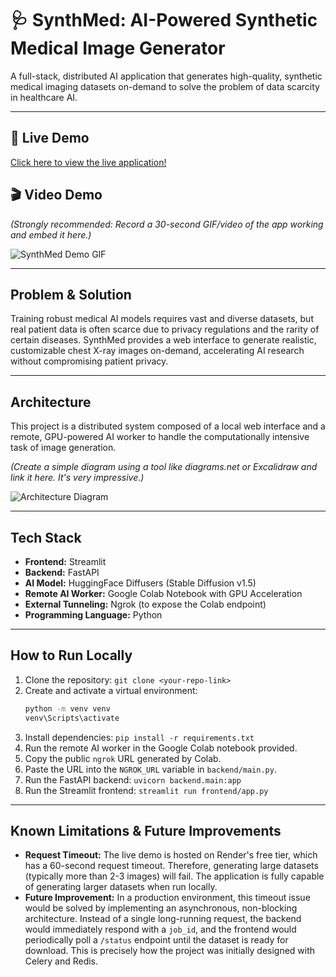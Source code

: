 # 🩺 SynthMed: AI-Powered Synthetic Medical Image Generator

A full-stack, distributed AI application that generates high-quality, synthetic medical imaging datasets on-demand to solve the problem of data scarcity in healthcare AI.

---

## 🚀 Live Demo
[Click here to view the live application!](https://synthmed-ai-data-generator-bcnr3ydyud2bhdysb2zlfq.streamlit.app/)

## 🎬 Video Demo
*(Strongly recommended: Record a 30-second GIF/video of the app working and embed it here.)*

![SynthMed Demo GIF](link_to_your_gif_goes_here.gif)

---

## Problem & Solution
Training robust medical AI models requires vast and diverse datasets, but real patient data is often scarce due to privacy regulations and the rarity of certain diseases. SynthMed provides a web interface to generate realistic, customizable chest X-ray images on-demand, accelerating AI research without compromising patient privacy.

---

## Architecture
This project is a distributed system composed of a local web interface and a remote, GPU-powered AI worker to handle the computationally intensive task of image generation.

*(Create a simple diagram using a tool like diagrams.net or Excalidraw and link it here. It's very impressive.)*

![Architecture Diagram](link_to_your_diagram.png)

---

## Tech Stack
*   **Frontend:** Streamlit
*   **Backend:** FastAPI
*   **AI Model:** HuggingFace Diffusers (Stable Diffusion v1.5)
*   **Remote AI Worker:** Google Colab Notebook with GPU Acceleration
*   **External Tunneling:** Ngrok (to expose the Colab endpoint)
*   **Programming Language:** Python

---

## How to Run Locally
1.  Clone the repository: `git clone <your-repo-link>`
2.  Create and activate a virtual environment:
    ```bash
    python -m venv venv
    venv\Scripts\activate
    ```
3.  Install dependencies: `pip install -r requirements.txt`
4.  Run the remote AI worker in the Google Colab notebook provided.
5.  Copy the public `ngrok` URL generated by Colab.
6.  Paste the URL into the `NGROK_URL` variable in `backend/main.py`.
7.  Run the FastAPI backend: `uvicorn backend.main:app`
8.  Run the Streamlit frontend: `streamlit run frontend/app.py`

---
## Known Limitations & Future Improvements

*   **Request Timeout:** The live demo is hosted on Render's free tier, which has a 60-second request timeout. Therefore, generating large datasets (typically more than 2-3 images) will fail. The application is fully capable of generating larger datasets when run locally.
*   **Future Improvement:** In a production environment, this timeout issue would be solved by implementing an asynchronous, non-blocking architecture. Instead of a single long-running request, the backend would immediately respond with a `job_id`, and the frontend would periodically poll a `/status` endpoint until the dataset is ready for download. This is precisely how the project was initially designed with Celery and Redis.
